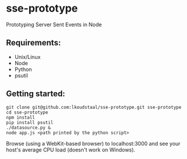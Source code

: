 # sse-prototype
Prototyping Server Sent Events in Node

## Requirements:
* Unix/Linux
* Node
* Python
* psutil

## Getting started:
```
git clone git@github.com:lkoudstaal/sse-prototype.git sse-prototype
cd sse-prototype
npm install
pip install psutil
./datasource.py &
node app.js <path printed by the python script>
```
Browse (using a WebKit-based browser) to localhost:3000 and see your host's average CPU load (doesn't work on Windows).
